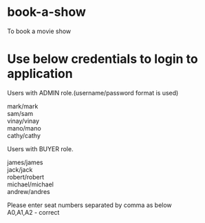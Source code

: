 # book-a-show
To book a movie show

# Use below credentials to login to application

Users with ADMIN role.(username/password format is used) <br/>

mark/mark <br/>
sam/sam <br/>
vinay/vinay <br/>
mano/mano <br/>
cathy/cathy <br/>

Users with BUYER role.

james/james <br/>
jack/jack <br/>
robert/robert <br/>
michael/michael <br/>
andrew/andres <br/>

Please enter seat numbers separated by comma as below <br/>
A0,A1,A2 - correct

